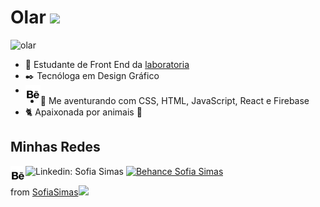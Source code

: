 # Olar <img src='https://media.giphy.com/media/ckYsJ8xsx1sxoACr3f/giphy.gif' width='60'>

![olar](https://media.giphy.com/media/55SfA4BxofRBe/giphy.gif)


- 🔭 Estudante de Front End da [laboratoria](https://www.laboratoria.la/br)
- ✒️ Tecnóloga em Design Gráfico
- <a href="https://www.behance.net/sofiasimas/">
  <img align="left" alt="Sofia Simas | Behance" width="24px" src="https://raw.githubusercontent.com/SofiaSimas/SofiaSimas/master/img/behance.svg" />
  </a>
- 📖 Me aventurando com CSS, HTML, JavaScript, React e Firebase
- 🐈 Apaixonada por animais 🖤

## Minhas Redes

![Linkedin: Sofia Simas](https://img.shields.io/badge/-sofiasimas-blue?style=flat-square&logo=Linkedin&logoColor=white&link=https://www.linkedin.com/in/sofiasimas/)
[![Behance Sofia Simas](https://img.shields.io/github/followers/sofiasimas?label=follow&style=social)](https://www.behance.net/sofiasimas)
<a href="https://www.behance.net/sofiasimas/">
  <img align="left" alt="Sofia Simas | Behance" width="24px" src="https://raw.githubusercontent.com/SofiaSimas/SofiaSimas/master/img/behance.svg" />
</a>

from [SofiaSimas](https://github.com/SofiaSimas)<img src='https://media.giphy.com/media/12PXNbcHW8C9Bm/giphy.gif' width='40'>
